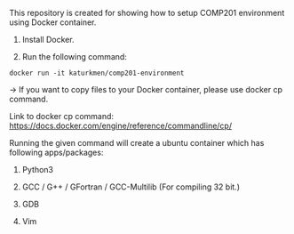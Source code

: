 This repository is created for showing how to setup COMP201 environment using Docker container.

1. Install Docker.

2. Run the following command:

```
docker run -it katurkmen/comp201-environment
```

-> If you want to copy files to your Docker container, please use docker cp command.

Link to docker cp command: https://docs.docker.com/engine/reference/commandline/cp/

Running the given command will create a ubuntu container which has following apps/packages:

1. Python3

2. GCC / G++ / GFortran / GCC-Multilib (For compiling 32 bit.)

3. GDB

4. Vim
